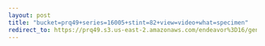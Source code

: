 ```yaml
---
layout: post
title: "bucket=prq49+series=16005+stint=82+view=video+what=specimen"
redirect_to: https://prq49.s3.us-east-2.amazonaws.com/endeavor%3D16/genomes/stage%3D0%2Bwhat%3Dgenerated/stint%3D82/series%3D16005/a%3Dgenome%2Bcriteria%3Dabundance%2Bmorph%3Dwildtype%2Bproc%3D0%2Bseries%3D16005%2Bstint%3D82%2Bthread%3D0%2Bvariation%3Dmaster%2Bext%3D.json.gz
---
```

